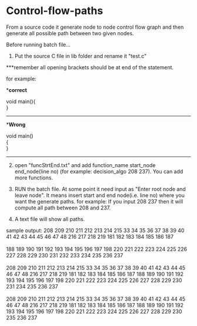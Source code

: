# Control-flow-paths
From a source code it generate node to node control flow graph and then generate all possible path between two given nodes.

Before running batch file...

1. Put the source C file in lib folder and rename it "test.c"

***remember all opening brackets should be at end of the statement.

for example:

*****correct****

void main(){<br>
}
****************

*****Wrong****

void main()<br>
{<br>
}

****************


2. open "funcStrtEnd.txt" and add function_name start_node end_node(line no) (for example: decision_algo 208 237).
You can add more functions.

3. RUN the batch file.
At some point it need input as "Enter root node and leave node". It means insert start and end node(i.e. line no) where you want the generate paths.
for example: If you input 208 237 then it will compute all path between 208 and 237.


4. A text file will show all paths.

sample output:
208 209 210 211 212 213 214 215 33 34 35 36 37 38 39 40 41 42 43 44 45 46 47 48 216 217 218 219 181 182 183 184 185 186 187<br><br> 188 189 190 191 192 193 194 195 196 197 198 220 221 222 223 224 225 226 227 228 229 230 231 232 233 234 235 236 237 <br><br>
208 209 210 211 212 213 214 215 33 34 35 36 37 38 39 40 41 42 43 44 45 46 47 48 216 217 218 219 181 182 183 184 185 186 187 188 189 190 191 192 193 194 195 196 197 198 220 221 222 223 224 225 226 227 228 229 230 231 234 235 236 237 <br><br>
208 209 210 211 212 213 214 215 33 34 35 36 37 38 39 40 41 42 43 44 45 46 47 48 216 217 218 219 181 182 183 184 185 186 187 188 189 190 191 192 193 194 195 196 197 198 220 221 222 223 224 225 226 227 228 229 230 235 236 237 


